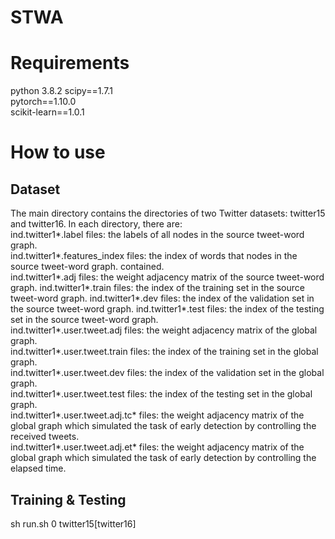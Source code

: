 # STWA
# Requirements
python 3.8.2 
scipy==1.7.1  
pytorch==1.10.0  
scikit-learn==1.0.1  
# How to use
## Dataset
The main directory contains the directories of two Twitter datasets: twitter15 and twitter16. In each directory, there are:  
ind.twitter1*.label files: the labels of all nodes in the source tweet-word graph.  
ind.twitter1*.features_index files: the index of words that nodes in the  source tweet-word graph. contained.  
ind.twitter1*.adj files: the weight adjacency matrix of the  source tweet-word graph.
ind.twitter1*.train files: the index of the training set in the  source tweet-word graph.
ind.twitter1*.dev files: the index of the validation set in the source tweet-word graph.
ind.twitter1*.test files: the index of the testing set in the  source tweet-word graph.  
ind.twitter1*.user.tweet.adj files: the weight adjacency matrix of the global graph.  
ind.twitter1*.user.tweet.train files: the index of the training set in the global graph.  
ind.twitter1*.user.tweet.dev files: the index of the validation set in the global graph.  
ind.twitter1*.user.tweet.test files: the index of the testing set in the global graph.  
ind.twitter1*.user.tweet.adj.tc* files: the weight adjacency matrix of the global graph which simulated the task of early detection by controlling the received tweets.  
ind.twitter1*.user.tweet.adj.et* files: the weight adjacency matrix of the global graph which simulated the task of early detection by controlling the elapsed time.  

## Training & Testing
sh run.sh 0 twitter15\[twitter16\]

